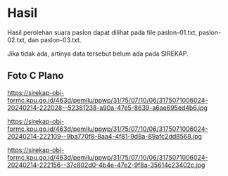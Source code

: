 # Hasil

Hasil perolehan suara paslon dapat dilihat pada file paslon-01.txt, paslon-02.txt, dan paslon-03.txt.

Jika tidak ada, artinya data tersebut belum ada pada SIREKAP.

## Foto C Plano

https://sirekap-obj-formc.kpu.go.id/463d/pemilu/ppwp/31/75/07/10/06/3175071006024-20240214-222028--52381238-a90a-47e5-8639-a6ae695ed4b6.jpg

https://sirekap-obj-formc.kpu.go.id/463d/pemilu/ppwp/31/75/07/10/06/3175071006024-20240214-222109--9ba770f8-8aa4-4f81-9d8a-89afc2dd8568.jpg

https://sirekap-obj-formc.kpu.go.id/463d/pemilu/ppwp/31/75/07/10/06/3175071006024-20240214-222156--37c802d0-4b4e-47e2-9f8a-35614c23402c.jpg

